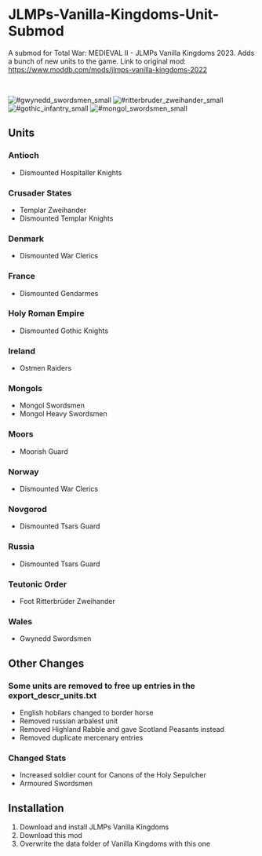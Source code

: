 # JLMPs-Vanilla-Kingdoms-Unit-Submod
A submod for Total War: MEDIEVAL II - JLMPs Vanilla Kingdoms 2023. Adds a bunch of new units to the game.
Link to original mod: https://www.moddb.com/mods/jlmps-vanilla-kingdoms-2022

<br>

![#gwynedd_swordsmen_small](https://github.com/rubenvanw/JLMPs-Vanilla-Kingdoms-Unit-Submod/assets/31618811/bf937596-e03a-4ad0-8eb6-a50d4aae5701)
![#ritterbruder_zweihander_small](https://github.com/rubenvanw/JLMPs-Vanilla-Kingdoms-Unit-Submod/assets/31618811/01cd808d-44aa-4edc-a430-af5804660576)
![#gothic_infantry_small](https://github.com/rubenvanw/JLMPs-Vanilla-Kingdoms-Unit-Submod/assets/31618811/944b8963-809c-4adc-820e-d3ae5bcf0bf6)
![#mongol_swordsmen_small](https://github.com/rubenvanw/JLMPs-Vanilla-Kingdoms-Unit-Submod/assets/31618811/7e74cba0-3991-44e7-bf28-4e26db04566c)

## Units

### Antioch
- Dismounted Hospitaller Knights
### Crusader States
- Templar Zweihander
- Dismounted Templar Knights
### Denmark
- Dismounted War Clerics
### France
- Dismounted Gendarmes
### Holy Roman Empire
- Dismounted Gothic Knights
### Ireland
- Ostmen Raiders
### Mongols
- Mongol Swordsmen
- Mongol Heavy Swordsmen
### Moors
- Moorish Guard
### Norway
- Dismounted War Clerics
### Novgorod
- Dismounted Tsars Guard
### Russia
- Dismounted Tsars Guard
### Teutonic Order
- Foot Ritterbrüder Zweihander
### Wales
- Gwynedd Swordsmen

## Other Changes

### Some units are removed to free up entries in the export_descr_units.txt
- English hobilars changed to border horse
- Removed russian arbalest unit
- Removed Highland Rabble and gave Scotland Peasants instead
- Removed duplicate mercenary entries

### Changed Stats
- Increased soldier count for Canons of the Holy Sepulcher
- Armoured Swordsmen


## Installation

1. Download and install JLMPs Vanilla Kingdoms
2. Download this mod
3. Overwrite the data folder of Vanilla Kingdoms with this one



